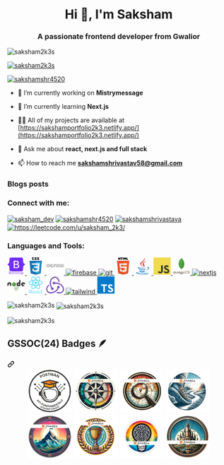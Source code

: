 <h1 align="center">Hi 👋, I'm Saksham</h1>
<h3 align="center">A passionate frontend developer from Gwalior</h3>

<p align="left"> <img src="https://komarev.com/ghpvc/?username=saksham2k3s&label=Profile%20views&color=0e75b6&style=flat" alt="saksham2k3s" /> </p>

<p align="left"> <a href="https://github.com/ryo-ma/github-profile-trophy"><img src="https://github-profile-trophy.vercel.app/?username=saksham2k3s" alt="saksham2k3s" /></a> </p>

<p align="left"> <a href="https://twitter.com/sakshamshr4520" target="blank"><img src="https://img.shields.io/twitter/follow/sakshamshr4520?logo=twitter&style=for-the-badge" alt="sakshamshr4520" /></a> </p>

- 🔭 I’m currently working on **Mistrymessage**

- 🌱 I’m currently learning **Next.js**

- 👨‍💻 All of my projects are available at [https://sakshamportfolio2k3.netlify.app/](https://sakshamportfolio2k3.netlify.app/)

- 💬 Ask me about **react, next.js and full stack**

- 📫 How to reach me **sakshamshrivastav58@gmail.com**

### Blogs posts
<!-- BLOG-POST-LIST:START -->
<!-- BLOG-POST-LIST:END -->

<h3 align="left">Connect with me:</h3>
<p align="left">
<a href="https://dev.to/saksham_dev" target="blank"><img align="center" src="https://raw.githubusercontent.com/rahuldkjain/github-profile-readme-generator/master/src/images/icons/Social/devto.svg" alt="saksham_dev" height="30" width="40" /></a>
<a href="https://twitter.com/sakshamshr4520" target="blank"><img align="center" src="https://raw.githubusercontent.com/rahuldkjain/github-profile-readme-generator/master/src/images/icons/Social/twitter.svg" alt="sakshamshr4520" height="30" width="40" /></a>
<a href="https://linkedin.com/in/sakshamshrivastava" target="blank"><img align="center" src="https://raw.githubusercontent.com/rahuldkjain/github-profile-readme-generator/master/src/images/icons/Social/linked-in-alt.svg" alt="sakshamshrivastava" height="30" width="40" /></a>
<a href="https://leetcode.com/u/Saksham_2k3/" target="blank"><img align="center" src="https://raw.githubusercontent.com/rahuldkjain/github-profile-readme-generator/master/src/images/icons/Social/leet-code.svg" alt="https://leetcode.com/u/saksham_2k3/" height="30" width="40" /></a>
</p>

<h3 align="left">Languages and Tools:</h3>
<p align="left"> <a href="https://getbootstrap.com" target="_blank" rel="noreferrer"> <img src="https://raw.githubusercontent.com/devicons/devicon/master/icons/bootstrap/bootstrap-plain-wordmark.svg" alt="bootstrap" width="40" height="40"/> </a> <a href="https://www.w3schools.com/css/" target="_blank" rel="noreferrer"> <img src="https://raw.githubusercontent.com/devicons/devicon/master/icons/css3/css3-original-wordmark.svg" alt="css3" width="40" height="40"/> </a> <a href="https://expressjs.com" target="_blank" rel="noreferrer"> <img src="https://raw.githubusercontent.com/devicons/devicon/master/icons/express/express-original-wordmark.svg" alt="express" width="40" height="40"/> </a> <a href="https://firebase.google.com/" target="_blank" rel="noreferrer"> <img src="https://www.vectorlogo.zone/logos/firebase/firebase-icon.svg" alt="firebase" width="40" height="40"/> </a> <a href="https://git-scm.com/" target="_blank" rel="noreferrer"> <img src="https://www.vectorlogo.zone/logos/git-scm/git-scm-icon.svg" alt="git" width="40" height="40"/> </a> <a href="https://www.w3.org/html/" target="_blank" rel="noreferrer"> <img src="https://raw.githubusercontent.com/devicons/devicon/master/icons/html5/html5-original-wordmark.svg" alt="html5" width="40" height="40"/> </a> <a href="https://www.java.com" target="_blank" rel="noreferrer"> <img src="https://raw.githubusercontent.com/devicons/devicon/master/icons/java/java-original.svg" alt="java" width="40" height="40"/> </a> <a href="https://developer.mozilla.org/en-US/docs/Web/JavaScript" target="_blank" rel="noreferrer"> <img src="https://raw.githubusercontent.com/devicons/devicon/master/icons/javascript/javascript-original.svg" alt="javascript" width="40" height="40"/> </a> <a href="https://www.mongodb.com/" target="_blank" rel="noreferrer"> <img src="https://raw.githubusercontent.com/devicons/devicon/master/icons/mongodb/mongodb-original-wordmark.svg" alt="mongodb" width="40" height="40"/> </a> <a href="https://nextjs.org/" target="_blank" rel="noreferrer"> <img src="https://cdn.worldvectorlogo.com/logos/nextjs-2.svg" alt="nextjs" width="40" height="40"/> </a> <a href="https://nodejs.org" target="_blank" rel="noreferrer"> <img src="https://raw.githubusercontent.com/devicons/devicon/master/icons/nodejs/nodejs-original-wordmark.svg" alt="nodejs" width="40" height="40"/> </a> <a href="https://reactjs.org/" target="_blank" rel="noreferrer"> <img src="https://raw.githubusercontent.com/devicons/devicon/master/icons/react/react-original-wordmark.svg" alt="react" width="40" height="40"/> </a> <a href="https://redux.js.org" target="_blank" rel="noreferrer"> <img src="https://raw.githubusercontent.com/devicons/devicon/master/icons/redux/redux-original.svg" alt="redux" width="40" height="40"/> </a> <a href="https://tailwindcss.com/" target="_blank" rel="noreferrer"> <img src="https://www.vectorlogo.zone/logos/tailwindcss/tailwindcss-icon.svg" alt="tailwind" width="40" height="40"/> </a> <a href="https://www.typescriptlang.org/" target="_blank" rel="noreferrer"> <img src="https://raw.githubusercontent.com/devicons/devicon/master/icons/typescript/typescript-original.svg" alt="typescript" width="40" height="40"/> </a> </p>

<p><img align="left" src="https://github-readme-stats.vercel.app/api/top-langs?username=saksham2k3s&show_icons=true&locale=en&layout=compact" alt="saksham2k3s" /></p>

<p>&nbsp;<img align="center" src="https://github-readme-stats.vercel.app/api?username=saksham2k3s&show_icons=true&locale=en" alt="saksham2k3s" /></p>

<p><img align="center" src="https://github-readme-streak-stats.herokuapp.com/?user=saksham2k3s&" alt="saksham2k3s" /></p>

<div class="markdown-heading" dir="auto"><h2 class="heading-element" dir="auto">GSSOC(24) Badges 🪶</h2><a id="user-content-gssoc24-badges-" class="anchor" aria-label="Permalink: GSSOC(24) Badges 🪶" href="#gssoc24-badges-"><svg class="octicon octicon-link" viewBox="0 0 16 16" version="1.1" width="16" height="16" aria-hidden="true"><path d="m7.775 3.275 1.25-1.25a3.5 3.5 0 1 1 4.95 4.95l-2.5 2.5a3.5 3.5 0 0 1-4.95 0 .751.751 0 0 1 .018-1.042.751.751 0 0 1 1.042-.018 1.998 1.998 0 0 0 2.83 0l2.5-2.5a2.002 2.002 0 0 0-2.83-2.83l-1.25 1.25a.751.751 0 0 1-1.042-.018.751.751 0 0 1-.018-1.042Zm-4.69 9.64a1.998 1.998 0 0 0 2.83 0l1.25-1.25a.751.751 0 0 1 1.042.018.751.751 0 0 1 .018 1.042l-1.25 1.25a3.5 3.5 0 1 1-4.95-4.95l2.5-2.5a3.5 3.5 0 0 1 4.95 0 .751.751 0 0 1-.018 1.042.751.751 0 0 1-1.042.018 1.998 1.998 0 0 0-2.83 0l-2.5 2.5a1.998 1.998 0 0 0 0 2.83Z"></path></svg></a></div>

<div align="center" dir="auto">
<a target="_blank" rel="noopener noreferrer nofollow" href="https://raw.githubusercontent.com/girlscript/gssoc-website-new/main/public/badges/postman.png" previewlistener="true"><img src="https://raw.githubusercontent.com/girlscript/gssoc-website-new/main/public/badges/postman.png" width="100px" height="100px" style="max-width: 100%;"></a>
  <a target="_blank" rel="noopener noreferrer" href="https://github.com/girlscript/gssoc-website-new/blob/main/public/badges/1.png" previewlistener="true"><img src="https://github.com/girlscript/gssoc-website-new/raw/main/public/badges/1.png" width="100px" height="100px" style="max-width: 100%;"></a>
  <a target="_blank" rel="noopener noreferrer" href="https://github.com/girlscript/gssoc-website-new/blob/main/public/badges/2.png" previewlistener="true"><img src="https://github.com/girlscript/gssoc-website-new/raw/main/public/badges/2.png" width="100px" height="100px" style="max-width: 100%;"></a>
  <a target="_blank" rel="noopener noreferrer" href="https://github.com/girlscript/gssoc-website-new/blob/main/public/badges/3.png" previewlistener="true"><img src="https://github.com/girlscript/gssoc-website-new/raw/main/public/badges/3.png" width="100px" height="100px" style="max-width: 100%;"></a>
  <a target="_blank" rel="noopener noreferrer" href="https://github.com/girlscript/gssoc-website-new/blob/main/public/badges/4.png" previewlistener="true"><img src="https://github.com/girlscript/gssoc-website-new/raw/main/public/badges/4.png" width="100px" height="100px" style="max-width: 100%;"></a>
  <a target="_blank" rel="noopener noreferrer" href="https://github.com/girlscript/gssoc-website-new/blob/main/public/badges/5.png" previewlistener="true"><img src="https://github.com/girlscript/gssoc-website-new/raw/main/public/badges/5.png" width="100px" height="100px" style="max-width: 100%;"></a>
  <a target="_blank" rel="noopener noreferrer" href="https://github.com/girlscript/gssoc-website-new/blob/main/public/badges/6.png" previewlistener="true"><img src="https://github.com/girlscript/gssoc-website-new/raw/main/public/badges/6.png" width="100px" height="100px" style="max-width: 100%;"></a>
  <a target="_blank" rel="noopener noreferrer" href="https://github.com/girlscript/gssoc-website-new/blob/main/public/badges/7.png" previewlistener="true"><img src="https://github.com/girlscript/gssoc-website-new/raw/main/public/badges/7.png" width="100px" height="100px" style="max-width: 100%;"></a>
</div>
